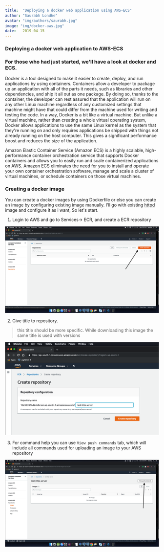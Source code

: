 ```yaml
---
title:  "Deploying a docker web application using AWS-ECS"
author: "Saurabh Londhe"
avatar: "img/authors/saurabh.jpg"
image: "img/docker-aws.jpg"
date:   2019-04-15
---
```

### Deploying a docker web application to AWS-ECS
### For those who had just started, we'll have a look at docker and ECS.

Docker is a tool designed to make it easier to create, deploy, and run applications by using containers. Containers allow a developer to package up an application with all of the parts it needs, such as libraries and other dependencies, and ship it all out as one package. By doing so, thanks to the container, the developer can rest assured that the application will run on any other Linux machine regardless of any customized settings that machine might have that could differ from the machine used for writing and testing the code.
In a way, Docker is a bit like a virtual machine. But unlike a virtual machine, rather than creating a whole virtual operating system, Docker allows applications to use the same Linux kernel as the system that they're running on and only requires applications be shipped with things not already running on the host computer. This gives a significant performance boost and reduces the size of the application.

Amazon Elastic Container Service (Amazon ECS) is a highly scalable, high-performance container orchestration service that supports Docker containers and allows you to easily run and scale containerized applications on AWS. Amazon ECS eliminates the need for you to install and operate your own container orchestration software, manage and scale a cluster of virtual machines, or schedule containers on those virtual machines.

### Creating a docker image

You can create a docker images by using Dockerfile or else you can create an image by configuring existing image manually.
I'll go with existing [httpd](https://hub.docker.com/_/httpd) image and configure it as i want, So let's start.

1.  Login to AWS and go to Services-> ECR, and create a ECR repository

![ecr-image](../img/aws-ecr/1.png)

2.  Give title to repository.
>   this title should be more specific. While downloading this image the same title is used with versions

![repo-name](../img/aws-ecr/2.png)

3.  For command help you can use ```View push commands``` tab, which will include all commands used for uploading an image to your AWS repository

![push-command-help](../img/aws-ecr/3.png)